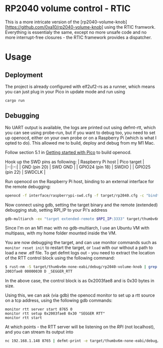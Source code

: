 # RP2040 volume control - RTIC

This is a more intricate version of the [rp2040-volume-knob][https://github.com/0xa10/rp2040-volume-knob] using the RTIC framwork.
Everything is essentialy the same, except no more unsafe code and no more interrupt-free closures - the RTIC framework provides a dispatcher.

# Usage
## Deployment
The project is already configured with elf2uf2-rs as a runner, which means you can just plug in your Pico in update mode and run using 
```bash
cargo run
```

## Debugging
No UART output is available, the logs are printed out using defmt-rtt, which you can see using probe-run, but if you want to
debug too, you need to set up openocd, either on your own probe or on a Raspberry Pi (which is what I opted to do).
This allowed me to build, deploy and debug from my M1 Mac.

Follow section 5.1 in [Getting started with Pico](https://datasheets.raspberrypi.com/pico/getting-started-with-pico.pdf) to build openocd.

Hook up the SWD pins as following:
| Raspberry Pi host | Pico target |
|:-:|:-:|
| GND (pin 20) | SWD GND |
| GPIO24 (pin 18) | SWDIO |
| GPIO25 (pin 22) | SWDCLK |

Run openocd on the Raspberry Pi host, binding to an external interface for the remote debugging:
```bash 
openocd -f interface/raspberrypi-swd.cfg -f target/rp2040.cfg -c "bindto 0.0.0.0"
```

Now connect using gdb, setting the target binary and the remote (extended) debugging stub, setting RPI_IP to your Pi's address
```bash
gdb-multiarch -ex "target extended-remote $RPI_IP:3333" target/thumbv6m-none-eabi/debug/rp2040-volume-knob
```
Since I'm on an M1 mac with no gdb-multiarch, I use an Ubuntu VM with multipass, with my home folder mounted inside the VM.

You are now debugging the target, and can use monitor commands such as `monitor reset init` to restart the target, or `load` with our without a path to load a new .elf file.
To get defmt logs out - you need to extract the location of the RTT control block using the following command:
```bash
$ rust-nm -S target/thumbv6m-none-eabi/debug/rp2040-volume-knob | grep RTT # requires cargo-binutils
2003fae8 00000030 D _SEGGER_RTT
```
In the above case, the control block is as 0x2003fae8 and is 0x30 bytes in size.

Using this, we can ask (via gdb) the openocd monitor to set up a rtt source on a tcp address, using the following gdb commands:
```
monitor rtt server start 8765 0
monitor rtt setup 0x2003fae8 0x30 "SEGGER RTT"
monitor rtt start
```
At which points - the RTT server will be listening on the *RPi* (not localhost), and you can stream its output into
```bash
nc 192.168.1.148 8765 | defmt-print -e target/thumbv6m-none-eabi/debug/rp2040-volume-knob
```






